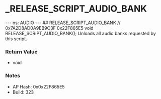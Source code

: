 # _RELEASE_SCRIPT_AUDIO_BANK

--- ns: AUDIO --- ## RELEASE_SCRIPT_AUDIO_BANK  // 0x7A2D8AD0A9EB9C3F 0x22F865E5 void RELEASE_SCRIPT_AUDIO_BANK();  Unloads all audio banks requested by this script.

### Return Value
* void

### Notes
* AP Hash: 0x0x22F865E5
* Build: 323

